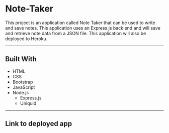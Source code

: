 # Note-Taker

This project is an application called Note Taker that can be used to write and save notes. This application uses an Express.js back end and will save and retrieve note data from a JSON file. This application will also be deployed to Heroku.

- - - - - - - - - - - - - - - - - 

## Built With ##

* HTML
* CSS
* Bootstrap
* JavaScript
* Node.js
    * Express.js
    * Uniquid
- - - - - - - - - - - - - -   

## Link to deployed app ##








